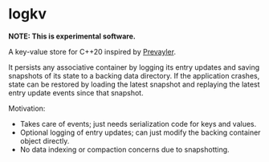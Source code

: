 # logkv

__NOTE: This is experimental software.__

A key-value store for C++20 inspired by [Prevayler](https://prevayler.org/).

It persists any associative container by logging its entry updates and saving snapshots of its state to a backing data directory. If the application crashes, state can be restored by loading the latest snapshot and replaying the latest entry update events since that snapshot.

Motivation:

* Takes care of events; just needs serialization code for keys and values.
* Optional logging of entry updates; can just modify the backing container object directly.
* No data indexing or compaction concerns due to snapshotting.
